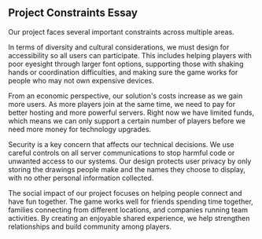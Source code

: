 ## Project Constraints Essay

Our project faces several important constraints across multiple areas.

In terms of diversity and cultural considerations, we must design for accessibility so all users can participate. This includes helping players with poor eyesight through larger font options, supporting those with shaking hands or coordination difficulties, and making sure the game works for people who may not own expensive devices.

From an economic perspective, our solution's costs increase as we gain more users. As more players join at the same time, we need to pay for better hosting and more powerful servers. Right now we have limited funds, which means we can only support a certain number of players before we need more money for technology upgrades.

Security is a key concern that affects our technical decisions. We use careful controls on all server communications to stop harmful code or unwanted access to our systems. Our design protects user privacy by only storing the drawings people make and the names they choose to display, with no other personal information collected.

The social impact of our project focuses on helping people connect and have fun together. The game works well for friends spending time together, families connecting from different locations, and companies running team activities. By creating an enjoyable shared experience, we help strengthen relationships and build community among players.